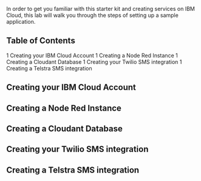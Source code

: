 In order to get you familiar with this starter kit and creating services on IBM Cloud, this lab will walk you through the steps of setting up a sample application.

## Table of Contents
1 Creating your IBM Cloud Account
1 Creating a Node Red Instance
1 Creating a Cloudant Database
1 Creating your Twilio SMS integration
1 Creating a Telstra SMS integration

## Creating your IBM Cloud Account

## Creating a Node Red Instance

## Creating a Cloudant Database

## Creating your Twilio SMS integration

## Creating a Telstra SMS integration

